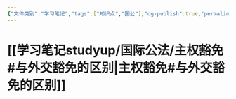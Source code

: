 ```yaml
---
{"文件类别":"学习笔记","tags":["知识点","国公"],"dg-publish":true,"permalink":"/学习笔记studyup/国际公法/外交豁免/","dgPassFrontmatter":true,"created":"2024-10-15T09:56:05.766+08:00","updated":"2024-11-04T20:17:15.902+08:00"}
---
```


# [[学习笔记studyup/国际公法/主权豁免#与外交豁免的区别\|主权豁免#与外交豁免的区别]]